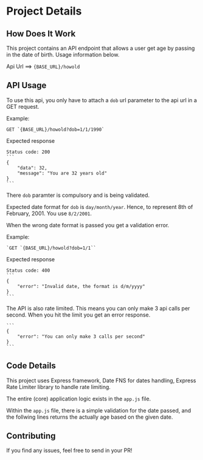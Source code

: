 # Project Details

## How Does It Work

This project contains an API endpoint that allows a user get age by passing in the date of birth. Usage information below.

Api Url ==> `{BASE_URL}/howold`

## API Usage

To use this api, you only have to attach a `dob` url parameter to the api url in a GET request.

Example:
	
	GET `{BASE_URL}/howold?dob=1/1/1990`

Expected response

	Status code: 200	
	```
	{
		"data": 32,
		"message": "You are 32 years old"
	}
	```

There `dob` paramter is compulsory and is being validated.

Expected date format for `dob` is `day/month/year`. Hence, to represent 8th of February, 2001. You use `8/2/2001`.

When the wrong date format is passed you get a validation error.

Example: 

	`GET `{BASE_URL}/howold?dob=1/1``

Expected response

	Status code: 400
	```
	{
		"error": "Invalid date, the format is d/m/yyyy"
	}
	```

The API is also rate limited. This means you can only make 3 api calls per second.
When you hit the limit you get an error response.

	```
	{
		"error": "You can only make 3 calls per second"
	}
	```

## Code Details

This project uses Express framework, Date FNS for dates handling, Express Rate Limiter library to handle rate limiting.

The entire (core) application logic exists in the `app.js` file. 

Within the `app.js` file, there is a simple validation for the date passed, and the follwing lines returns the actually age based on the given date.

## Contributing

If you find any issues, feel free to send in your PR!